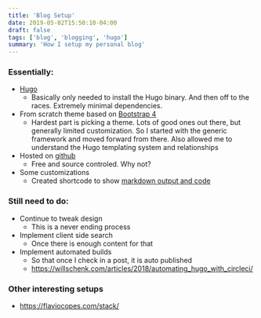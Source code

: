 ```yaml
---
title: 'Blog Setup'
date: 2019-05-02T15:50:10-04:00
draft: false
tags: ['blog', 'blogging', 'hugo']
summary: 'How I setup my personal blog'
---
```


### Essentially:

-   [Hugo](https://gohugo.io/)
    -   Basically only needed to install the Hugo binary. And then off to the races. Extremely minimal
        dependencies.
-   From scratch theme based on [Bootstrap 4](https://getbootstrap.com/)
    -   Hardest part is picking a theme. Lots of good ones out there, but generally limited customization. So
        I started with the generic framework and moved forward from there. Also allowed me to understand the
        Hugo templating system and relationships
-   Hosted on [github](https://github.com/edgarroman/edgarroman.github.io)
    -   Free and source controled. Why not?
-   Some customizations
    -   Created shortcode to show [markdown output and code](/blog/2019/markdown-examples/)

### Still need to do:

-   Continue to tweak design
    -   This is a never ending process
-   Implement client side search
    -   Once there is enough content for that
-   Implement automated builds
    -   So that once I check in a post, it is auto published
    -   https://willschenk.com/articles/2018/automating_hugo_with_circleci/

### Other interesting setups

-   https://flaviocopes.com/stack/
